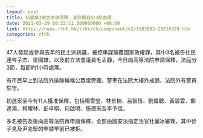 ```yaml
---
layout: post
title: 初選案3被告申請保釋　高院開庭分3節處理
date: 2021-03-29 08:32:11.000000000 +08:00
link: https://news.rthk.hk/rthk/ch/component/k2/1583093-20210329.htm
categories: rthk
---
```


47人發起或參與去年的民主派初選，被控串謀顛覆國家政權罪，其中3名被告社民連岑子杰、梁國雄，以及前立法會議員毛孟靜，今日向高等法院申請保釋，法庭分3節，每節約1小時處理。

有市民早上到法院外排隊輪候公眾席旁聽，警車在法院大樓外戒備，法院外有警員駐守。

初選案至今有11人獲准保釋，包括楊雪瑩、林景楠、呂智恆、劉偉聰、黃碧雲、鄭達鴻、柯耀林、彭卓棋、何啟明、施德來及李予信。

多名被告及後向高等法院再申請保釋，全部由國安法指定法官杜麗冰審理，其中徐子見及尹兆堅的申請早前已被拒。
